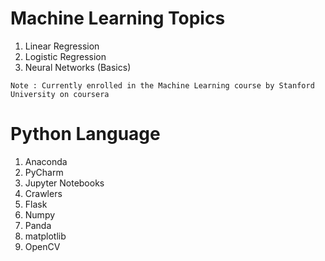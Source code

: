 # Machine Learning Topics
  1. Linear Regression
  2. Logistic Regression
  3. Neural Networks (Basics)
  
  `Note : Currently enrolled in the Machine Learning course by Stanford University on coursera `

# Python Language 
  1. Anaconda
  2. PyCharm
  3. Jupyter Notebooks
  4. Crawlers 
  5. Flask 
  6. Numpy
  7. Panda
  8. matplotlib
  9. OpenCV
